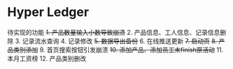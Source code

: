 # Hyper Ledger
待实现的功能
~~1. 产品数量输入小数导致崩溃~~
2. 产品信息、工人信息、记录信息删除
3. 记录流水查询
4. 记录修改
~~5. 数据导出备份~~
6. 在线推送更新
~~7. 启动页~~
~~8. 产品类别添加~~
9. 首页搜索按钮引发崩溃
~~10. 添加产品、添加员工未finish原活动~~
11. 本月工资榜
12. 产品类别删改
